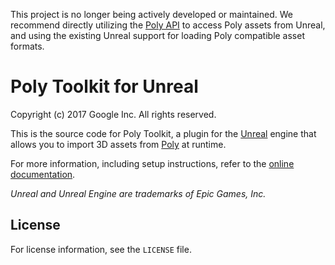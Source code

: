 This project is no longer being actively developed or maintained. We recommend directly utilizing the [Poly API](https://developers.google.com/poly/develop/api) to access Poly assets from Unreal, and using the existing Unreal support for loading Poly compatible asset formats.

# Poly Toolkit for Unreal

Copyright (c) 2017 Google Inc. All rights reserved.

This is the source code for Poly Toolkit, a plugin for the
[Unreal](http://www.unrealengine.com) engine that allows you to
import 3D assets from [Poly](https://poly.google.com) at runtime.

For more information, including setup instructions, refer to the [online
documentation](https://developers.google.com/poly/develop/unreal).

_Unreal and Unreal Engine are trademarks of Epic Games, Inc._

## License

For license information, see the `LICENSE` file.


